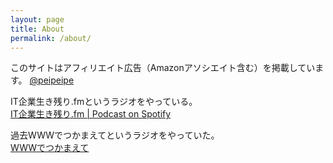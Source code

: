 ```yaml
---
layout: page
title: About
permalink: /about/
---
```

このサイトはアフィリエイト広告（Amazonアソシエイト含む）を掲載しています。
[@peipeipe](https://twitter.com/peipeipe)<br/>


IT企業生き残り.fmというラジオをやっている。  
[IT企業生き残り.fm | Podcast on Spotify](https://open.spotify.com/show/3RUx6evxSPqElnsTCq6RQk)

過去WWWでつかまえてというラジオをやっていた。  
[WWWでつかまえて](https://www-de-tsukamaete.github.io/)